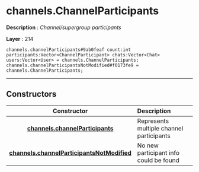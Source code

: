 # channels.ChannelParticipants

**Description** : *Channel/supergroup participants*

**Layer** : 214

```tl
channels.channelParticipants#9ab0feaf count:int participants:Vector<ChannelParticipant> chats:Vector<Chat> users:Vector<User> = channels.ChannelParticipants;
channels.channelParticipantsNotModified#f0173fe9 = channels.ChannelParticipants;
```

---

## Constructors

| Constructor | Description |
| :---: | :--- |
| [**channels.channelParticipants**](constructor/channels.channelParticipants) | Represents multiple channel participants |
| [**channels.channelParticipantsNotModified**](constructor/channels.channelParticipantsNotModified) | No new participant info could be found |